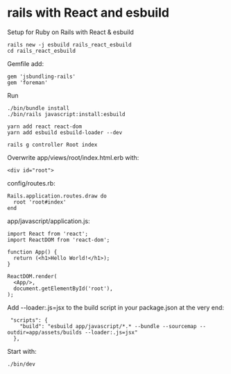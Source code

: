 # rails with React and esbuild
Setup for Ruby on Rails with React &amp; esbuild



```
rails new -j esbuild rails_react_esbuild
cd rails_react_esbuild
```

Gemfile add:
```
gem 'jsbundling-rails'
gem 'foreman'
```

Run 
```
./bin/bundle install
./bin/rails javascript:install:esbuild

yarn add react react-dom
yarn add esbuild esbuild-loader --dev

rails g controller Root index
```

Overwrite app/views/root/index.html.erb with:
```
<div id="root">
```
config/routes.rb:

```
Rails.application.routes.draw do
  root 'root#index'
end
```


app/javascript/application.js:

```
import React from 'react';
import ReactDOM from 'react-dom';

function App() {
  return (<h1>Hello World!</h1>);
}

ReactDOM.render(
  <App/>,
  document.getElementById('root'),
);
```


Add --loader:.js=jsx to the build script in your package.json at the very end:
```
 "scripts": {
    "build": "esbuild app/javascript/*.* --bundle --sourcemap --outdir=app/assets/builds --loader:.js=jsx"
  },
```

Start with:
```
./bin/dev
```